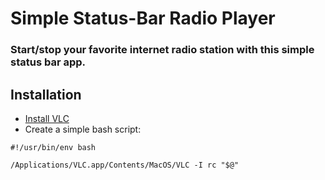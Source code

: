 # Simple Status-Bar Radio Player 
### Start/stop your favorite internet radio station with this simple status bar app.

## Installation

* [Install VLC](http://www.videolan.org/vlc/)
* Create a simple bash script:
```
#!/usr/bin/env bash

/Applications/VLC.app/Contents/MacOS/VLC -I rc "$@"
```
